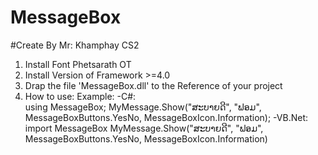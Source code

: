 # MessageBox
#Create By Mr: Khamphay CS2
1. Install Font Phetsarath OT 
2. Install Version of Framework >=4.0
3. Drap the file 'MessageBox.dll' to the Reference of your project
4. How to use:
     Example:
       -C#:     
            using MessageBox;
            MyMessage.Show("ສະບາຍດີ", "ຟອມ", MessageBoxButtons.YesNo, MessageBoxIcon.Information);
       -VB.Net: 
            import MessageBox
            MyMessage.Show("ສະບາຍດີ", "ຟອມ", MessageBoxButtons.YesNo, MessageBoxIcon.Information)
